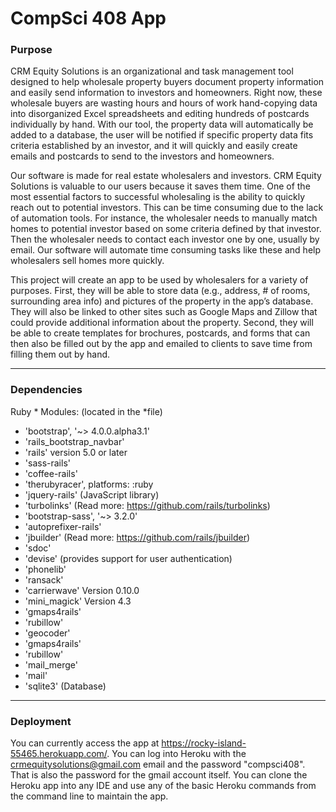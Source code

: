CompSci 408 App
===============

### Purpose

CRM Equity Solutions is an organizational and task management tool designed to help wholesale property buyers document property information and easily send information to investors and homeowners. Right now, these wholesale buyers are wasting hours and hours of work hand-copying data into disorganized Excel spreadsheets and editing hundreds of postcards individually by hand. With our tool, the property data will automatically be added to a database, the user will be notified if specific property data fits criteria established by an investor, and it will quickly and easily create emails and postcards to send to the investors and homeowners.

Our software is made for real estate wholesalers and investors. CRM Equity Solutions is valuable to our users because it saves them time. One of the most essential factors to successful wholesaling is the ability to quickly reach out to potential investors. This can be time consuming due to the lack of automation tools. For instance, the wholesaler needs to manually match homes to potential investor based on some criteria defined by that investor. Then the wholesaler needs to contact each investor one by one, usually by email. Our software will automate time consuming tasks like these and help wholesalers sell homes more quickly.

This project will create an app to be used by wholesalers for a variety of purposes. First, they will be able to store data (e.g., address, # of rooms, surrounding area info) and pictures of the property in the app’s database. They will also be linked to other sites such as Google Maps and Zillow that could provide additional information about the property. Second, they will be able to create templates for brochures, postcards, and forms that can then also be filled out by the app and emailed to clients to save time from filling them out by hand.

--------------
### Dependencies
Ruby * Modules: (located in the *file)
* 'bootstrap', '~> 4.0.0.alpha3.1'
* 'rails\_bootstrap\_navbar'
* 'rails' version 5.0 or later
* 'sass-rails'
* 'coffee-rails'
* 'therubyracer', platforms: :ruby
* 'jquery-rails' (JavaScript library)
* 'turbolinks' (Read more: https://github.com/rails/turbolinks)
* 'bootstrap-sass', '~> 3.2.0'
* 'autoprefixer-rails'
* 'jbuilder' (Read more: https://github.com/rails/jbuilder)
* 'sdoc'
* 'devise' (provides support for user authentication)
* 'phonelib'
* 'ransack'
* 'carrierwave' Version 0.10.0
* 'mini_magick' Version 4.3
* 'gmaps4rails'
* 'rubillow'
* 'geocoder'
* 'gmaps4rails'
* 'rubillow'
* 'mail_merge'
* 'mail'
* 'sqlite3' (Database)


--------------
### Deployment

You can currently access the app at https://rocky-island-55465.herokuapp.com/. You can log into Heroku with the crmequitysolutions@gmail.com email and the password "compsci408". That is also the password for the gmail account itself. You can clone the Heroku app into any IDE and use any of the basic Heroku commands from the command line to maintain the app.